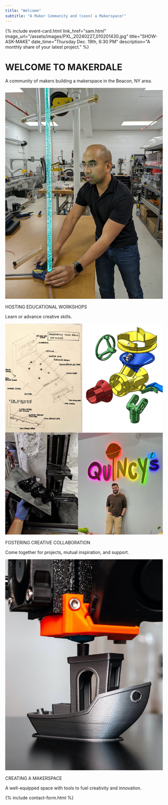 ```yaml
---
title: "Welcome"
subtitle: "A Maker Community and (soon) a Makerspace!"
---
```


{%
  include event-card.html
  link_href="sam.html"
  image_url="/assets/images/PXL_20240227_010201430.jpg"
  title="SHOW-ASK-MAKE"
  date_time="Thursday Dec. 19th, 6:30 PM"
  description="A monthly share of your latest project."
%}

<h1 class="display-1 my-5 text-center">WELCOME TO MAKERDALE</h1>

<p class="text-center fs-5 mb-5">A community of makers building a makerspace in the Beacon, NY area.</p>

<div class="info-cards">
  <div class="info-card">
    <img src="assets/images/PXL_20240521_004146034.MP.jpg">
    <p class="fs-5">HOSTING EDUCATIONAL WORKSHOPS</p>
    <p>Learn or advance creative skills.</p>
  </div>
  <div class="info-card">
    <img src="assets/images/collaborative_projects.jpg">
    <p class="fs-5">FOSTERING CREATIVE COLLABORATION</p>
    <p>Come together for projects, mutual inspiration, and support.</p>
  </div>
  <div class="info-card">
    <img src="assets/images/3d-printer.jpg">
    <p class="fs-5">CREATING A MAKERSPACE</p>
    <p>A well-equipped space with tools to fuel creativity and innovation.</p>
  </div>
</div>

{% include contact-form.html %}